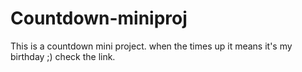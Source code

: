 # Countdown-miniproj
This is a countdown mini project. when the times up it means it's my birthday ;) 
check the link.
